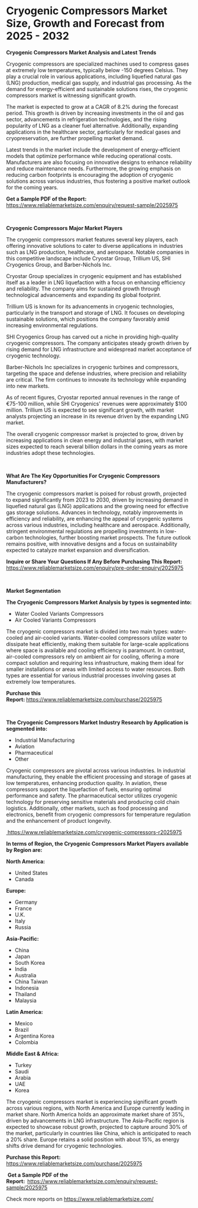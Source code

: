 <p><h1>Cryogenic Compressors Market Size, Growth and Forecast from 2025 - 2032</h1></p><p><strong>Cryogenic Compressors Market Analysis and Latest Trends</strong></p>
<p><p>Cryogenic compressors are specialized machines used to compress gases at extremely low temperatures, typically below -150 degrees Celsius. They play a crucial role in various applications, including liquefied natural gas (LNG) production, medical gas supply, and industrial gas processing. As the demand for energy-efficient and sustainable solutions rises, the cryogenic compressors market is witnessing significant growth.</p><p>The market is expected to grow at a CAGR of 8.2% during the forecast period. This growth is driven by increasing investments in the oil and gas sector, advancements in refrigeration technologies, and the rising popularity of LNG as a cleaner fuel alternative. Additionally, expanding applications in the healthcare sector, particularly for medical gases and cryopreservation, are further propelling market demand.</p><p>Latest trends in the market include the development of energy-efficient models that optimize performance while reducing operational costs. Manufacturers are also focusing on innovative designs to enhance reliability and reduce maintenance needs. Furthermore, the growing emphasis on reducing carbon footprints is encouraging the adoption of cryogenic solutions across various industries, thus fostering a positive market outlook for the coming years.</p></p>
<p><strong>Get a Sample PDF of the Report:&nbsp;</strong> <a href="https://www.reliablemarketsize.com/enquiry/request-sample/2025975?utm_campaign=2297&utm_medium=2&utm_source=Github&utm_content=ia&utm_term=16022025&utm_id=cryogenic-compressors">https://www.reliablemarketsize.com/enquiry/request-sample/2025975</a></p>
<p>&nbsp;</p>
<p><strong>Cryogenic Compressors Major Market Players</strong></p>
<p><p>The cryogenic compressors market features several key players, each offering innovative solutions to cater to diverse applications in industries such as LNG production, healthcare, and aerospace. Notable companies in this competitive landscape include Cryostar Group, Trillium US, SHI Cryogenics Group, and Barber-Nichols Inc.</p><p>Cryostar Group specializes in cryogenic equipment and has established itself as a leader in LNG liquefaction with a focus on enhancing efficiency and reliability. The company aims for sustained growth through technological advancements and expanding its global footprint.</p><p>Trillium US is known for its advancements in cryogenic technologies, particularly in the transport and storage of LNG. It focuses on developing sustainable solutions, which positions the company favorably amid increasing environmental regulations. </p><p>SHI Cryogenics Group has carved out a niche in providing high-quality cryogenic compressors. The company anticipates steady growth driven by rising demand for LNG infrastructure and widespread market acceptance of cryogenic technology.</p><p>Barber-Nichols Inc specializes in cryogenic turbines and compressors, targeting the space and defense industries, where precision and reliability are critical. The firm continues to innovate its technology while expanding into new markets.</p><p>As of recent figures, Cryostar reported annual revenues in the range of €75-100 million, while SHI Cryogenics' revenues were approximately $100 million. Trillium US is expected to see significant growth, with market analysts projecting an increase in its revenue driven by the expanding LNG market.</p><p>The overall cryogenic compressor market is projected to grow, driven by increasing applications in clean energy and industrial gases, with market sizes expected to reach several billion dollars in the coming years as more industries adopt these technologies.</p></p>
<p>&nbsp;</p>
<p><strong>What Are The Key Opportunities For Cryogenic Compressors Manufacturers?</strong></p>
<p><p>The cryogenic compressors market is poised for robust growth, projected to expand significantly from 2023 to 2030, driven by increasing demand in liquefied natural gas (LNG) applications and the growing need for effective gas storage solutions. Advances in technology, notably improvements in efficiency and reliability, are enhancing the appeal of cryogenic systems across various industries, including healthcare and aerospace. Additionally, stringent environmental regulations are propelling investments in low-carbon technologies, further boosting market prospects. The future outlook remains positive, with innovative designs and a focus on sustainability expected to catalyze market expansion and diversification.</p></p>
<p><strong>Inquire or Share Your Questions If Any Before Purchasing This Report:</strong> <a href="https://www.reliablemarketsize.com/enquiry/pre-order-enquiry/2025975?utm_campaign=2297&utm_medium=2&utm_source=Github&utm_content=ia&utm_term=16022025&utm_id=cryogenic-compressors">https://www.reliablemarketsize.com/enquiry/pre-order-enquiry/2025975</a></p>
<p>&nbsp;</p>
<p><strong>Market Segmentation</strong></p>
<p><strong>The Cryogenic Compressors Market Analysis by types is segmented into:</strong></p>
<p><ul><li>Water Cooled Variants Compressors</li><li>Air Cooled Variants Compressors</li></ul></p>
<p><p>The cryogenic compressors market is divided into two main types: water-cooled and air-cooled variants. Water-cooled compressors utilize water to dissipate heat efficiently, making them suitable for large-scale applications where space is available and cooling efficiency is paramount. In contrast, air-cooled compressors rely on ambient air for cooling, offering a more compact solution and requiring less infrastructure, making them ideal for smaller installations or areas with limited access to water resources. Both types are essential for various industrial processes involving gases at extremely low temperatures.</p></p>
<p><strong>Purchase this Report:&nbsp;</strong><a href="https://www.reliablemarketsize.com/purchase/2025975?utm_campaign=2297&utm_medium=2&utm_source=Github&utm_content=ia&utm_term=16022025&utm_id=cryogenic-compressors">https://www.reliablemarketsize.com/purchase/2025975</a></p>
<p>&nbsp;</p>
<p><strong>The Cryogenic Compressors Market Industry Research by Application is segmented into:</strong></p>
<p><ul><li>Industrial Manufacturing</li><li>Aviation</li><li>Pharmaceutical</li><li>Other</li></ul></p>
<p><p>Cryogenic compressors are pivotal across various industries. In industrial manufacturing, they enable the efficient processing and storage of gases at low temperatures, enhancing production quality. In aviation, these compressors support the liquefaction of fuels, ensuring optimal performance and safety. The pharmaceutical sector utilizes cryogenic technology for preserving sensitive materials and producing cold chain logistics. Additionally, other markets, such as food processing and electronics, benefit from cryogenic compressors for temperature regulation and the enhancement of product longevity.</p></p>
<p><a href="https://www.reliablemarketsize.com/cryogenic-compressors-r2025975?utm_campaign=2297&utm_medium=2&utm_source=Github&utm_content=ia&utm_term=16022025&utm_id=cryogenic-compressors">&nbsp;https://www.reliablemarketsize.com/cryogenic-compressors-r2025975</a></p>
<p><strong>In terms of Region, the Cryogenic Compressors Market Players available by Region are:</strong></p>
<p>
    <p> <strong> North America: </strong>
        <ul>
            <li>United States</li>
            <li>Canada</li>
        </ul>
        </p> 
    <p> <strong> Europe: </strong>
        <ul>
            <li>Germany</li>
            <li>France</li>
            <li>U.K.</li>
            <li>Italy</li>
            <li>Russia</li>
        </ul>
        </p> 
    <p> <strong> Asia-Pacific: </strong>
        <ul>
            <li>China</li>
            <li>Japan</li>
            <li>South Korea</li>
            <li>India</li>
            <li>Australia</li>
            <li>China Taiwan</li>
            <li>Indonesia</li>
            <li>Thailand</li>
            <li>Malaysia</li>
        </ul>
        </p> 
    <p> <strong> Latin America: </strong>
        <ul>
            <li>Mexico</li>
            <li>Brazil</li>
            <li>Argentina Korea</li>
            <li>Colombia</li>
        </ul>
        </p> 
    <p> <strong> Middle East & Africa: </strong>
        <ul>
            <li>Turkey</li>
            <li>Saudi</li>
            <li>Arabia</li>
            <li>UAE</li>
            <li>Korea</li>
        </ul>
    </p>
    </p>
<p><p>The cryogenic compressors market is experiencing significant growth across various regions, with North America and Europe currently leading in market share. North America holds an approximate market share of 35%, driven by advancements in LNG infrastructure. The Asia-Pacific region is expected to showcase robust growth, projected to capture around 30% of the market, particularly in countries like China, which is anticipated to reach a 20% share. Europe retains a solid position with about 15%, as energy shifts drive demand for cryogenic technologies.</p></p>
<p><strong>Purchase this Report: </strong><a href="https://www.reliablemarketsize.com/purchase/2025975?utm_campaign=2297&utm_medium=2&utm_source=Github&utm_content=ia&utm_term=16022025&utm_id=cryogenic-compressors">https://www.reliablemarketsize.com/purchase/2025975</a></p>
<p>&nbsp;<strong>Get a Sample PDF of the Report:&nbsp;&nbsp;</strong><a href="https://www.reliablemarketsize.com/enquiry/request-sample/2025975?utm_campaign=2297&utm_medium=2&utm_source=Github&utm_content=ia&utm_term=16022025&utm_id=cryogenic-compressors">https://www.reliablemarketsize.com/enquiry/request-sample/2025975</a></p>
<p><strong></strong></p>
<p>Check more reports on <a href="https://www.reliablemarketsize.com/?utm_campaign=2297&utm_medium=2&utm_source=Github&utm_content=ia&utm_term=16022025&utm_id=cryogenic-compressors">https://www.reliablemarketsize.com/</a></p>